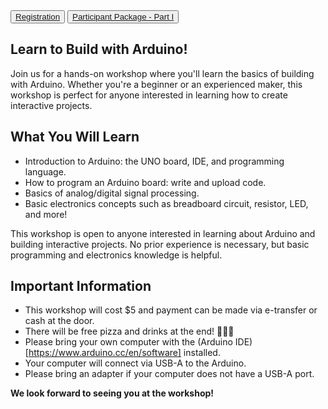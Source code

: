 <button>
  <a href="https://events.vtools.ieee.org/m/389116" target="_blank">
    Registration
  </a>
</button>

<button>
  <a href="https://drive.google.com/file/d/14Ns--WM8rKI4n7B5ua9C2EQNlA7JJIC_/view?usp=sharing" target="_blank">
    Participant Package - Part I
  </a>
</button>

## Learn to Build with Arduino!

Join us for a hands-on workshop where you'll learn the basics of building with Arduino. Whether you're a beginner or an experienced maker, this workshop is perfect for anyone interested in learning how to create interactive projects.

## What You Will Learn

- Introduction to Arduino: the UNO board, IDE, and programming language.
- How to program an Arduino board: write and upload code.
- Basics of analog/digital signal processing.
- Basic electronics concepts such as breadboard circuit, resistor, LED, and more!

This workshop is open to anyone interested in learning about Arduino and building interactive projects. No prior experience is necessary, but basic programming and electronics knowledge is helpful.

## Important Information

- This workshop will cost $5 and payment can be made via e-transfer or cash at the door.
- There will be free pizza and drinks at the end! 🍕🍕🍕
- Please bring your own computer with the (Arduino IDE)[https://www.arduino.cc/en/software] installed.
- Your computer will connect via USB-A to the Arduino.
- Please bring an adapter if your computer does not have a USB-A port.

**We look forward to seeing you at the workshop!**
